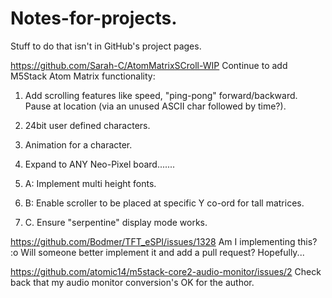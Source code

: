 # Notes-for-projects.
Stuff to do that isn't in GitHub's project pages.

https://github.com/Sarah-C/AtomMatrixSCroll-WIP
Continue to add M5Stack Atom Matrix functionality:
1. Add scrolling features like speed, "ping-pong" forward/backward. Pause at location (via an unused ASCII char followed by time?).
2. 24bit user defined characters.
3. Animation for a character.

4. Expand to ANY Neo-Pixel board.......
4. A: Implement multi height fonts.
4. B: Enable scroller to be placed at specific Y co-ord for tall matrices.
4. C. Ensure "serpentine" display mode works.


https://github.com/Bodmer/TFT_eSPI/issues/1328
Am I implementing this? :o    Will someone better implement it and add a pull request? Hopefully...

https://github.com/atomic14/m5stack-core2-audio-monitor/issues/2
Check back that my audio monitor conversion's OK for the author.

